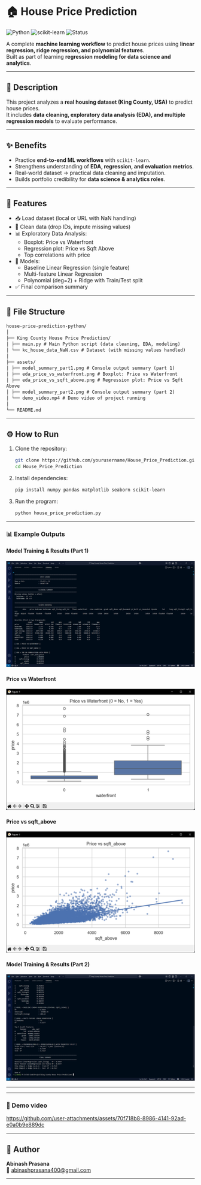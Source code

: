 # 🏠 House Price Prediction

![Python](https://img.shields.io/badge/Python-3.8%2B-blue) 
![scikit-learn](https://img.shields.io/badge/scikit--learn-ML-orange)
![Status](https://img.shields.io/badge/Status-Completed-success)

A complete **machine learning workflow** to predict house prices using **linear regression, ridge regression, and polynomial features**.  
Built as part of learning **regression modeling for data science and analytics**.

---

## 📝 Description
This project analyzes a **real housing dataset (King County, USA)** to predict house prices.  
It includes **data cleaning, exploratory data analysis (EDA), and multiple regression models** to evaluate performance.

---

## ✨ Benefits
- Practice **end-to-end ML workflows** with `scikit-learn`.  
- Strengthens understanding of **EDA, regression, and evaluation metrics**.  
- Real-world dataset → practical data cleaning and imputation.  
- Builds portfolio credibility for **data science & analytics roles**.  

---

## 🔑 Features
- 📥 Load dataset (local or URL with NaN handling)  
- 🧹 Clean data (drop IDs, impute missing values)  
- 📊 Exploratory Data Analysis:  
  - Boxplot: Price vs Waterfront  
  - Regression plot: Price vs Sqft Above  
  - Top correlations with price  
- 🤖 Models:  
  - Baseline Linear Regression (single feature)  
  - Multi-feature Linear Regression  
  - Polynomial (deg=2) + Ridge with Train/Test split  
- ✅ Final comparison summary  

---

## 📂 File Structure
```
house-price-prediction-python/
│
├── King County House Price Prediction/
│ ├── main.py # Main Python script (data cleaning, EDA, modeling)
│ └── kc_house_data_NaN.csv # Dataset (with missing values handled)
│
├── assets/
│ ├── model_summary_part1.png # Console output summary (part 1)
│ ├── eda_price_vs_waterfront.png # Boxplot: Price vs Waterfront
│ ├── eda_price_vs_sqft_above.png # Regression plot: Price vs Sqft Above
│ ├── model_summary_part2.png # Console output summary (part 2)
│ └── demo_video.mp4 # Demo video of project running
│
└── README.md
```

---

## ⚙️ How to Run
1. Clone the repository:
   ```bash
   git clone https://github.com/yourusername/House_Price_Prediction.git
   cd House_Price_Prediction
   ```

2. Install dependencies:
   ```bash
   pip install numpy pandas matplotlib seaborn scikit-learn
   ```

3. Run the program:
   ```bash
   python house_price_prediction.py
   ```

---

### 📊 Example Outputs

#### Model Training & Results (Part 1)
![Model Summary Part 1](assets/model_summary_part1.png)

#### Price vs Waterfront
![Price vs Waterfront](assets/eda_price_vs_waterfront.png)

#### Price vs sqft_above
![Price vs sqft_above](assets/eda_price_vs_sqft_above.png)

#### Model Training & Results (Part 2)
![Model Summary Part 2](assets/model_summary_part2.png)


---

---

### 🎥 Demo video

https://github.com/user-attachments/assets/70f718b8-8986-4141-92ad-e0a0b9e889dc

---

## 👤 Author
**Abinash Prasana**  
📧 abinashprasana400@gmail.com  

---
